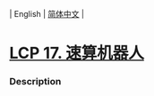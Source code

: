 | English | [简体中文](README.md) |

# [LCP 17. 速算机器人](https://leetcode-cn.com/problems/nGK0Fy)
 ### Description
